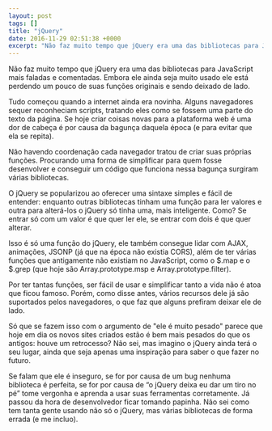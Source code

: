 ```yaml
---
layout: post
tags: []
title: "jQuery"
date: 2016-11-29 02:51:38 +0000
excerpt: "Não faz muito tempo que jQuery era uma das bibliotecas para JavaScript mais faladas e comentadas. Embora ele ainda seja muito usado ele..."
---
```


Não faz muito tempo que jQuery era uma das bibliotecas para JavaScript mais faladas e comentadas. Embora ele ainda seja muito usado ele está perdendo um pouco de suas funções originais e sendo deixado de lado.

Tudo começou quando a internet ainda era novinha. Alguns navegadores sequer reconheciam scripts, tratando eles como se fossem uma parte do texto da página. Se hoje criar coisas novas para a plataforma web é uma dor de cabeça é por causa da bagunça daquela época (e para evitar que ela se repita).

Não havendo coordenação cada navegador tratou de criar suas próprias funções. Procurando uma forma de simplificar para quem fosse desenvolver e conseguir um código que funciona nessa bagunça surgiram várias bibliotecas.

O jQuery se popularizou ao oferecer uma sintaxe simples e fácil de entender: enquanto outras bibliotecas tinham uma função para ler valores e outra para alterá-los o jQuery só tinha uma, mais inteligente. Como? Se entrar só com um valor é que quer ler ele, se entrar com dois é que quer alterar.

Isso é só uma função do jQuery, ele também consegue lidar com AJAX, animações, JSONP (já que na época não existia CORS), além de ter várias funções que antigamente não existiam no JavaScript, como o $.map e o $.grep (que hoje são Array.prototype.msp e Array.prototype.filter).

Por ter tantas funções, ser fácil de usar e simplificar tanto a vida não é atoa que ficou famoso. Porém, como disse antes, vários recursos dele já são suportados pelos navegadores, o que faz que alguns prefiram deixar ele de lado.

Só que se fazem isso com o argumento de "ele é muito pesado" parece que hoje em dia os novos sites criados estão é bem mais pesados do que os antigos: houve um retrocesso? Não sei, mas imagino o jQuery ainda terá o seu lugar, ainda que seja apenas uma inspiração para saber o que fazer no futuro.

Se falam que ele é inseguro, se for por causa de um bug nenhuma biblioteca é perfeita, se for por causa de “o jQuery deixa eu dar um tiro no pé” tome vergonha e aprenda a usar suas ferramentas corretamente. Já passou da hora de desenvolvedor ficar tomando papinha. Não sei como tem tanta gente usando não só o jQuery, mas várias bibliotecas de forma errada (e me incluo).